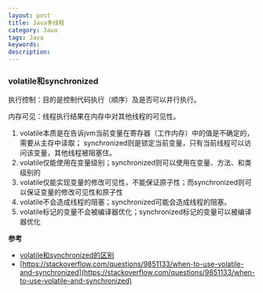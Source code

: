 ```yaml
---
layout: post
title: Java多线程
category: Java
tags: Java
keywords:
description:
---
```




### volatile和synchronized

执行控制：目的是控制代码执行（顺序）及是否可以并行执行。

内存可见：线程执行结果在内存中对其他线程的可见性。

1. volatile本质是在告诉jvm当前变量在寄存器（工作内存）中的值是不确定的，需要从主存中读取； synchronized则是锁定当前变量，只有当前线程可以访问该变量，其他线程被阻塞住。
2. volatile仅能使用在变量级别；synchronized则可以使用在变量、方法、和类级别的
3. volatile仅能实现变量的修改可见性，不能保证原子性；而synchronized则可以保证变量的修改可见性和原子性
4. volatile不会造成线程的阻塞；synchronized可能会造成线程的阻塞。
5. volatile标记的变量不会被编译器优化；synchronized标记的变量可以被编译器优化

**参考**
- [volatile和synchronized的区别](https://blog.csdn.net/suifeng3051/article/details/52611233)
- [https://stackoverflow.com/questions/9851133/when-to-use-volatile-and-synchronized](https://stackoverflow.com/questions/9851133/when-to-use-volatile-and-synchronized)